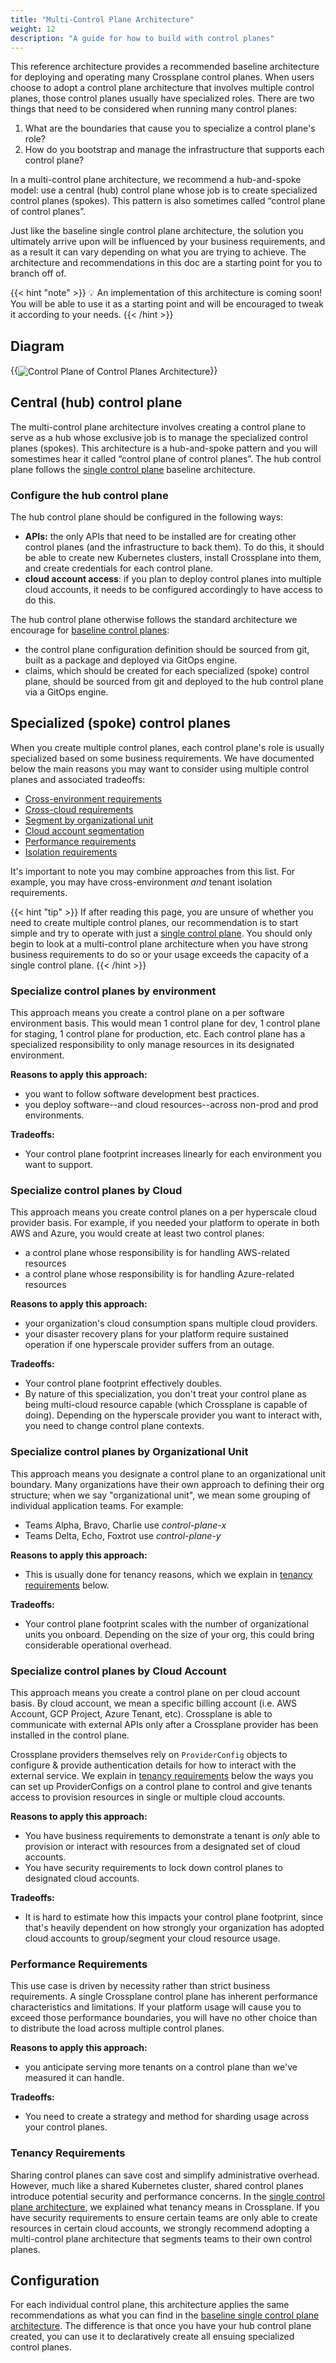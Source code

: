 ```yaml
---
title: "Multi-Control Plane Architecture"
weight: 12
description: "A guide for how to build with control planes"
---
```


This reference architecture provides a recommended baseline architecture for deploying and operating many Crossplane control planes.  When users choose to adopt a control plane architecture that involves multiple control planes, those control planes usually have specialized roles. There are two things that need to be considered when running many control planes:

1. What are the boundaries that cause you to specialize a control plane's role?
2. How do you bootstrap and manage the infrastructure that supports each control plane? 

In a multi-control plane architecture, we recommend a hub-and-spoke model: use a central (hub) control plane whose job is to create specialized control planes (spokes). This pattern is also sometimes called “control plane of control planes”.

Just like the baseline single control plane architecture, the solution you ultimately arrive upon will be influenced by your business requirements, and as a result it can vary depending on what you are trying to achieve. The architecture and recommendations in this doc are a starting point for you to branch off of.

{{< hint "note" >}}
💡 An implementation of this architecture is coming soon! You will be able to use it as a starting point and will be encouraged to tweak it according to your needs.
{{< /hint >}}

## Diagram 

{{<img src="xp-arch-framework/images/cp-of-cp-arch.png" alt="Control Plane of Control Planes Architecture" size="medium" quality="100" align="center">}}

## Central (hub) control plane

The multi-control plane architecture involves creating a control plane to serve as a hub whose exclusive job is to manage the specialized control planes (spokes). This architecture is a hub-and-spoke pattern and you will somestimes hear it called “control plane of control planes”. The hub control plane follows the [single control plane](../architecture-baseline-single) baseline architecture.

### Configure the hub control plane

The hub control plane should be configured in the following ways:

- **APIs:** the only APIs that need to be installed are for creating other control planes (and the infrastructure to back them). To do this, it should be able to create new Kubernetes clusters, install Crossplane into them, and create credentials for each control plane.
- **cloud account access**: if you plan to deploy control planes into multiple cloud accounts, it needs to be configured accordingly to have access to do this.

The hub control plane otherwise follows the standard architecture we encourage for [baseline control planes](../architecture-baseline-single):

- the control plane configuration definition should be sourced from git, built as a package and deployed via GitOps engine.
- claims, which should be created for each specialized (spoke) control plane, should be sourced from git and deployed to the hub control plane via a GitOps engine. 

## Specialized (spoke) control planes

When you create multiple control planes, each control plane's role is usually specialized based on some business requirements. We have documented below the main reasons you may want to consider using multiple control planes and associated tradeoffs:

- [Cross-environment requirements](#specialize-control-planes-by-environment)
- [Cross-cloud requirements](#specialize-control-planes-by-cloud)
- [Segment by organizational unit](#specialize-control-planes-by-organizational-unit)
- [Cloud account segmentation](#specialize-control-planes-by-cloud-account)
- [Performance requirements](#performance-requirements)
- [Isolation requirements](#tenancy-requirements)

It's important to note you may combine approaches from this list. For example, you may have cross-environment _and_ tenant isolation requirements. 

{{< hint "tip" >}}
If after reading this page, you are unsure of whether you need to create multiple control planes, our recommendation is to start simple and try to operate with just a [single control plane](../architecture-baseline-single#configuration). You should only begin to look at a multi-control plane architecture when you have strong business requirements to do so or your usage exceeds the capacity of a single control plane.
{{< /hint >}}

### Specialize control planes by environment

This approach means you create a control plane on a per software environment basis. This would mean 1 control plane for dev, 1 control plane for staging, 1 control plane for production, etc. Each control plane has a specialized responsibility to only manage resources in its designated environment.

**Reasons to apply this approach:**

- you want to follow software development best practices.
- you deploy software--and cloud resources--across non-prod and prod environments.

**Tradeoffs:**

- Your control plane footprint increases linearly for each environment you want to support.

### Specialize control planes by Cloud

This approach means you create control planes on a per hyperscale cloud provider basis. For example, if you needed your platform to operate in both AWS and Azure, you would create at least two control planes:

- a control plane whose responsibility is for handling AWS-related resources
- a control plane whose responsibility is for handling Azure-related resources

**Reasons to apply this approach:**

- your organization's cloud consumption spans multiple cloud providers.
- your disaster recovery plans for your platform require sustained operation if one hyperscale provider suffers from an outage.

**Tradeoffs:**

- Your control plane footprint effectively doubles.
- By nature of this specialization, you don't treat your control plane as being multi-cloud resource capable (which Crossplane is capable of doing). Depending on the hyperscale provider you want to interact with, you need to change control plane contexts.

### Specialize control planes by Organizational Unit

This approach means you designate a control plane to an organizational unit boundary. Many organizations have their own approach to defining their org structure; when we say "organizational unit", we mean some grouping of individual application teams. For example:

- Teams Alpha, Bravo, Charlie use _control-plane-x_
- Teams Delta, Echo, Foxtrot use _control-plane-y_

**Reasons to apply this approach:**

- This is usually done for tenancy reasons, which we explain in [tenancy requirements](#tenancy-requirements) below.

**Tradeoffs:**

- Your control plane footprint scales with the number of organizational units you onboard. Depending on the size of your org, this could bring considerable operational overhead.

### Specialize control planes by Cloud Account

This approach means you create a control plane on per cloud account basis. By cloud account, we mean a specific billing account (i.e. AWS Account, GCP Project, Azure Tenant, etc). Crossplane is able to communicate with external APIs only after a Crossplane provider has been installed in the control plane. 

Crossplane providers themselves rely on `ProviderConfig` objects to configure & provide authentication details for how to interact with the external service. We explain in [tenancy requirements](#tenancy-requirements) below the ways you can set up ProviderConfigs on a control plane to control and give tenants access to provision resources in single or multiple cloud accounts.

**Reasons to apply this approach:**

- You have business requirements to demonstrate a tenant is _only_ able to provision or interact with resources from a designated set of cloud accounts.
- You have security requirements to lock down control planes to designated cloud accounts.

**Tradeoffs:**

- It is hard to estimate how this impacts your control plane footprint, since that's heavily dependent on how strongly your organization has adopted cloud accounts to group/segment your cloud resource usage.

### Performance Requirements

This use case is driven by necessity rather than strict business requirements. A single Crossplane control plane has inherent performance characteristics and limitations. If your platform usage will cause you to exceed those performance boundaries, you will have no other choice than to distribute the load across multiple control planes. 

**Reasons to apply this approach:**

- you anticipate serving more tenants on a control plane than we've measured it can handle.

**Tradeoffs:**

- You need to create a strategy and method for sharding usage across your control planes.

### Tenancy Requirements

Sharing control planes can save cost and simplify administrative overhead. However, much like a shared Kubernetes cluster, shared control planes introduce potential security and performance concerns. In the [single control plane architecture](../architecture-baseline-single#tenancy-on-your-control-plane), we explained what tenancy means in Crossplane. If you have security requirements to ensure certain teams are only able to create resources in certain cloud accounts, we strongly recommend adopting a multi-control plane architecture that segments teams to their own control planes.

## Configuration

For each individual control plane, this architecture applies the same recommendations as what you can find in the [baseline single control plane architecture](../architecture-baseline-single). The difference is that once you have your hub control plane created, you can use it to declaratively create all ensuing specialized control planes.
